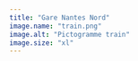 ```yaml
---
title: "Gare Nantes Nord"
image.name: "train.png"
image.alt: "Pictogramme train"
image.size: "xl"
---
```

